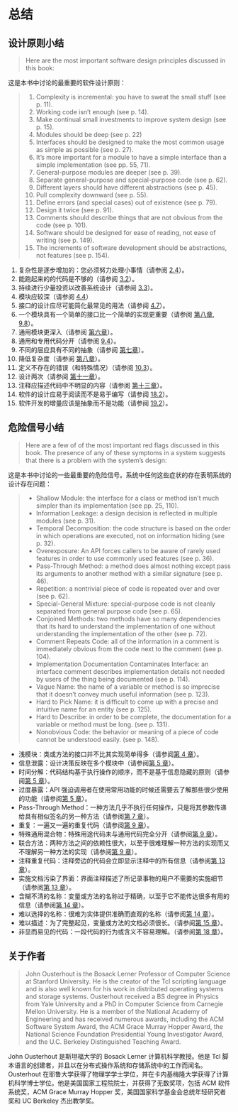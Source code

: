 # 总结

## 设计原则小结

> Here are the most important software design principles discussed in this book:

这是本书中讨论的最重要的软件设计原则：

> 1. Complexity is incremental: you have to sweat the small stuff (see p. 11).
> 2. Working code isn’t enough (see p. 14).
> 3. Make continual small investments to improve system design (see p. 15).
> 4. Modules should be deep (see p. 22)
> 5. Interfaces should be designed to make the most common usage as simple as possible (see p. 27).
> 6. It’s more important for a module to have a simple interface than a simple implementation (see pp. 55, 71).
> 7. General-purpose modules are deeper (see p. 39).
> 8. Separate general-purpose and special-purpose code (see p. 62).
> 9. Different layers should have different abstractions (see p. 45).
> 10. Pull complexity downward (see p. 55).
> 11. Define errors (and special cases) out of existence (see p. 79).
> 12. Design it twice (see p. 91).
> 13. Comments should describe things that are not obvious from the code (see p. 101).
> 14. Software should be designed for ease of reading, not ease of writing (see p. 149).
> 15. The increments of software development should be abstractions, not features (see p. 154).

1. 复杂性是逐步增加的：您必须努力处理小事情（请参阅 [2.4](ch02.md)）。
2. 能跑起来的的代码是不够的（请参阅 [3.2](ch03.md)）。
3. 持续进行少量投资以改善系统设计（请参阅 [3.3](ch03.md)）。
4. 模块应较深（请参阅 [4.4](ch04.md)）
5. 接口的设计应尽可能简化最常见的用法（请参阅 [4.7](ch04.md)）。
6. 一个模块具有一个简单的接口比一个简单的实现更重要（请参阅 [第八章](ch08.md), [9.8](ch09.md)）。
7. 通用模块更深入（请参阅 [第六章](ch06.md)）。
8. 通用和专用代码分开（请参阅 [9.4](ch09.md)）。
9. 不同的层应具有不同的抽象（请参阅 [第七章](ch07.md)）。
10. 降低复杂度（请参阅 [第八章](ch08.md)）。
11. 定义不存在的错误（和特殊情况）（请参阅 [10.3](ch10.md)）。
12. 设计两次（请参阅 [第十一章](ch11.md)）。
13. 注释应描述代码中不明显的内容（请参阅 [第十三章](ch13.md)）。
14. 软件的设计应易于阅读而不是易于编写（请参阅 [18.2](ch18.md)）。
15. 软件开发的增量应该是抽象而不是功能（请参阅 [19.2](ch19.md)）。


## 危险信号小结

> Here are a few of of the most important red flags discussed in this book. The presence of any of these symptoms in a system suggests that there is a problem with the system’s design:

这是本书中讨论的一些最重要的危险信号。系统中任何这些症状的存在表明系统的设计存在问题：

> - Shallow Module: the interface for a class or method isn’t much simpler than its implementation (see pp. 25, 110).
> - Information Leakage: a design decision is reflected in multiple modules (see p. 31).
> - Temporal Decomposition: the code structure is based on the order in which operations are executed, not on information hiding (see p. 32).
> - Overexposure: An API forces callers to be aware of rarely used features in order to use commonly used features (see p. 36).
> - Pass-Through Method: a method does almost nothing except pass its arguments to another method with a similar signature (see p. 46).
> - Repetition: a nontrivial piece of code is repeated over and over (see p. 62).
> - Special-General Mixture: special-purpose code is not cleanly separated from general purpose code (see p. 65).
> - Conjoined Methods: two methods have so many dependencies that its hard to understand the implementation of one without understanding the implementation of the other (see p. 72).
> - Comment Repeats Code: all of the information in a comment is immediately obvious from the code next to the comment (see p. 104).
> - Implementation Documentation Contaminates Interface: an interface comment describes implementation details not needed by users of the thing being documented (see p. 114).
> - Vague Name: the name of a variable or method is so imprecise that it doesn’t convey much useful information (see p. 123).
> - Hard to Pick Name: it is difficult to come up with a precise and intuitive name for an entity (see p. 125).
> - Hard to Describe: in order to be complete, the documentation for a variable or method must be long. (see p. 131).
> - Nonobvious Code: the behavior or meaning of a piece of code cannot be understood easily. (see p. 148).

- 浅模块：类或方法的接口并不比其实现简单得多（请参阅[第 4 章](ch04.md)）。
- 信息泄露：设计决策反映在多个模块中（请参阅[第 5 章](ch05.md)）。
- 时间分解：代码结构基于执行操作的顺序，而不是基于信息隐藏的原则（请参阅[第 5 章](ch05.md)）。
- 过度暴露：API 强迫调用者在使用常用功能的时候还需要去了解那些很少使用的功能（请参阅[第 5 章](ch05.md)）。
- Pass-Through Method：一种方法几乎不执行任何操作，只是将其参数传递给具有相似签名的另一种方法（请参阅[第 7 章](ch07.md)）。
- 重复：一遍又一遍的重复代码（请参阅[第 9 章](ch09.md)）。
- 特殊通用混合物：特殊用途代码未与通用代码完全分开（请参阅[第 9 章](ch09.md)）。
- 联合方法：两种方法之间的依赖性很大，以至于很难理解一种方法的实现而又不理解另一种方法的实现（请参阅[第 9 章](ch09.md)）。
- 注释重复代码：注释旁边的代码会立即显示注释中的所有信息（请参阅[第 13 章](ch13.md)）。
- 实施文档污染了界面：界面注释描述了所记录事物的用户不需要的实施细节（请参阅[第 13 章](ch13.md)）。
- 含糊不清的名称：变量或方法的名称过于精确，以至于它不能传达很多有用的信息（请参阅[第 14 章](ch14.md)）。
- 难以选择的名称：很难为实体提供准确而直观的名称（请参阅[第 14 章](ch14.md)）。
- 难以描述：为了完整起见，变量或方法的文档必须很长。（请参阅[第 15 章](ch15.md)）。
- 非显而易见的代码：一段代码的行为或含义不容易理解。（请参阅[第 18 章](ch18.md)）。

## 关于作者

> John Ousterhout is the Bosack Lerner Professor of Computer Science at Stanford University. He is the creator of the Tcl scripting language and is also well known for his work in distributed operating systems and storage systems. Ousterhout received a BS degree in Physics from Yale University and a PhD in Computer Science from Carnegie Mellon University. He is a member of the National Academy of Engineering and has received numerous awards, including the ACM Software System Award, the ACM Grace Murray Hopper Award, the National Science Foundation Presidential Young Investigator Award, and the U.C. Berkeley Distinguished Teaching Award.

John Ousterhout 是斯坦福大学的 Bosack Lerner 计算机科学教授。他是 Tcl 脚本语言的创建者，并且以在分布式操作系统和存储系统中的工作而闻名。Ousterhout 在耶鲁大学获得了物理学学士学位，并在卡内基梅隆大学获得了计算机科学博士学位。他是美国国家工程院院士，并获得了无数奖项，包括 ACM 软件系统奖，ACM Grace Murray Hopper 奖，美国国家科学基金会总统年轻研究者奖和 UC Berkeley 杰出教学奖。
